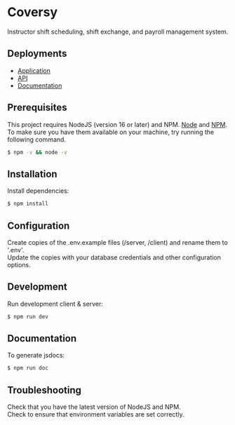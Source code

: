 # Coversy

Instructor shift scheduling, shift exchange, and payroll management system.

## Deployments

- [Application](https://coversy.vercel.app/)
- [API](https://coversy.herokuapp.com/)
- [Documentation](https://coversy-docs.vercel.app/)

## Prerequisites

This project requires NodeJS (version 16 or later) and NPM.
[Node](http://nodejs.org/) and [NPM](https://npmjs.org/).
To make sure you have them available on your machine,
try running the following command.

```sh
$ npm -v && node -v
```

## Installation

Install dependencies:

```sh
$ npm install
```

## Configuration

Create copies of the .env.example files (/server, /client) and rename them to '.env'.<br>
Update the copies with your database credentials and other configuration options.

## Development

Run development client & server:

```sh
$ npm run dev
```

## Documentation

To generate jsdocs:

```sh
$ npm run doc
```

## Troubleshooting

Check that you have the latest version of NodeJS and NPM. <br>
Check to ensure that environment variables are set correctly.
